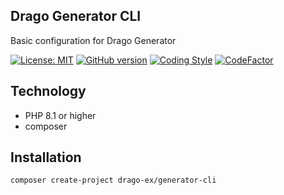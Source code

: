 ## Drago Generator CLI
Basic configuration for Drago Generator

[![License: MIT](https://img.shields.io/badge/License-MIT-yellow.svg)](https://raw.githubusercontent.com/drago-ex/generator/master/license.md)
[![GitHub version](https://badge.fury.io/gh/drago-ex%2Fgenerator-cli.svg)](https://badge.fury.io/gh/drago-ex%2Fgenerator-cli)
[![Coding Style](https://github.com/drago-ex/generator-cli/actions/workflows/coding-style.yml/badge.svg)](https://github.com/drago-ex/generator-cli/actions/workflows/coding-style.yml)
[![CodeFactor](https://www.codefactor.io/repository/github/drago-ex/generator-cli/badge)](https://www.codefactor.io/repository/github/drago-ex/generator-cli)

## Technology
- PHP 8.1 or higher
- composer

## Installation
```
composer create-project drago-ex/generator-cli
```
